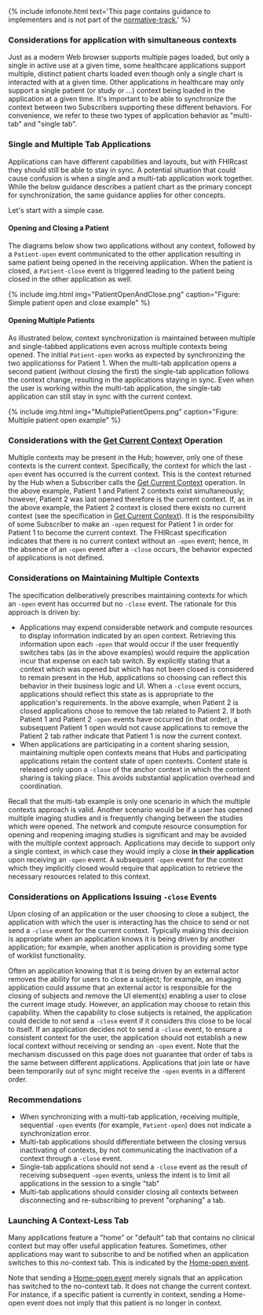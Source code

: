 {% include infonote.html text='This page contains guidance to implementers and is not part of the <a href="2_Specification.html">normative-track.</a>' %}


### Considerations for application with simultaneous contexts

Just as a modern Web browser supports multiple pages loaded, but only a single in active use at a given time, some healthcare applications support multiple, distinct patient charts loaded even though only a single chart is interacted with at a given time. Other applications in healthcare may only support a single patient (or study or ...) context being loaded in the application at a given time. It's important to be able to synchronize the context between two Subscribers supporting these different behaviors. For convenience, we refer to these two types of application behavior as "multi-tab" and "single tab".

### Single and Multiple Tab Applications

Applications can have different capabilities and layouts, but with FHIRcast they should still be able to stay in sync. A potential situation that could cause confusion is when a single and a multi-tab application work together. While the below guidance describes a patient chart as the primary concept for synchronization, the same guidance applies for other concepts.  

Let's start with a simple case.

#### Opening and Closing a Patient

The diagrams below show two applications without any context, followed by a `Patient-open` event communicated to the other application resulting in same patient being opened in the receiving application. When the patient is closed, a `Patient-close` event is triggered leading to the patient being closed in the other application as well.

{% include img.html img="PatientOpenAndClose.png" caption="Figure: Simple patient open and close example" %}

#### Opening Multiple Patients

As illustrated below, context synchronization is maintained between multiple and single-tabbed applications even across multiple contexts being opened. The initial `Patient-open` works as expected by synchronizing the two applicationss for Patient 1. When the multi-tab application opens a second patient (without closing the first) the single-tab application follows the context change, resulting in the applications staying in sync. Even when the user is working within the multi-tab application, the single-tab application can still stay in sync with the current context.

{% include img.html img="MultiplePatientOpens.png" caption="Figure: Multiple patient open example" %}

### Considerations with the [Get Current Context](2-9-GetCurrentContext.html) Operation

Multiple contexts may be present in the Hub; however, only one of these contexts is the current context.  Specifically, the context for which the last `-open` event has occurred is the current context.  This is the context returned by the Hub when a Subscriber calls the [Get Current Context](2-9-GetCurrentContext.html) operation. In the above example, Patient 1 and Patient 2 contexts exist simultaneously; however, Patient 2 was last opened therefore is the current context.  If, as in the above example, the Patient 2 context is closed there exists no current context (see the specification in [Get Current Context](2-9-GetCurrentContext.html)).  It is the responsibility of some Subscriber to make an `-open` request for Patient 1 in order for Patient 1 to become the current context.  The FHIRcast specification indicates that there is no current context without an `-open` event; hence, in the absence of an `-open` event after a `-close` occurs, the behavior expected of applications is not defined.

### Considerations on Maintaining Multiple Contexts

The specification deliberatively prescribes maintaining contexts for which an `-open` event has occurred but no `-close` event.  The rationale for this approach is driven by:

*  Applications may expend considerable network and compute resources to display information indicated by an open context.  Retrieving this information upon each `-open` that would occur if the user frequently switches tabs (as in the above examples) would require the application incur that expense on each tab switch.  By explicitly stating that a context which was opened but which has not been closed is considered to remain present in the Hub, applications so choosing can reflect this behavior in their business logic and UI.  When a `-close` event occurs, applications should reflect this state as is appropriate to the application's requirements.  In the above example, when Patient 2 is closed applications chose to remove the tab related to Patient 2.  If both Patient 1 and Patient 2 `-open` events have occurred (in that order), a subsequent Patient 1 open would not cause applications to remove the Patient 2 tab rather indicate that Patient 1 is now the current context.
*  When applications are participating in a content sharing session, maintaining multiple open contexts means that Hubs and participating applications retain the content state of open contexts.  Content state is released only upon a `-close` of the anchor context in which the content sharing is taking place.  This avoids substantial application overhead and coordination.

Recall that the multi-tab example is only one scenario in which the multiple contexts approach is valid.  Another scenario would be if a user has opened multiple imaging studies and is frequently changing between the studies which were opened.  The network and compute resource consumption for opening and reopening imaging studies is significant and may be avoided with the multiple context approach.  Applications may decide to support only a single context, in which case they would imply a close __in their application__ upon receiving an `-open` event.  A subsequent `-open` event for the context which they implicitly closed would require that application to retrieve the necessary resources related to this context.

### Considerations on Applications Issuing `-close` Events

Upon closing of an application or the user choosing to close a subject, the application with which the user is interacting has the choice to send or not send a `-close` event for the current context.  Typically making this decision is appropriate when an application knows it is being driven by another application; for example, when another application is providing some type of worklist functionality.

Often an application knowing that it is being driven by an external actor removes the ability for users to close a subject; for example, an imaging application could assume that an external actor is responsible for the closing of subjects and remove the UI element(s) enabling a user to close the current image study.  However, an application may choose to retain this capability.  When the capability to close subjects is retained, the application could decide to not send a `-close` event if it considers this close to be local to itself.  If an application decides not to send a `-close` event, to ensure a consistent context for the user, the application should not establish a new local context without receiving or sending an `-open` event.
Note that the mechanism discussed on this page does not guarantee that order of tabs is the same between different applications. Applications that join late or have been temporarily out of sync might receive the `-open` events in a different order.

### Recommendations

* When synchronizing with a multi-tab application, receiving multiple, sequential `-open` events (for example, `Patient-open`) does not indicate a synchronization error.
* Multi-tab applications should differentiate between the closing versus inactivating of contexts, by not communicating the inactivation of a context through a `-close` event.
* Single-tab applications should not send a `-close` event as the result of receiving subsequent `-open` events, unless the intent is to limit all applications in the session to a single "tab"
* Multi-tab applications should consider closing all contexts between disconnecting and re-subscribing to prevent "orphaning" a tab.

### Launching A Context-Less Tab

Many applications feature a "home" or "default" tab that contains no clinical context but may offer useful application features. Sometimes, other applications may want to subscribe to and be notified when an application switches to this no-context tab. This is indicated by the [Home-open event](3-2-5-Home-open.html).

Note that sending a [Home-open event](3-2-5-Home-open.html) merely signals that an application has switched to the no-context tab. It does not change the current context. For instance, if a specific patient is currently in context, sending a Home-open event does not imply that this patient is no longer in context.